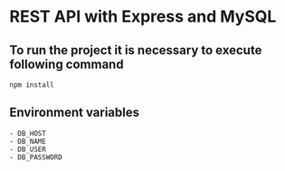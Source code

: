# REST API with Express and MySQL

## To run the project it is necessary to execute following command

    npm install

## Environment variables

    - DB_HOST
    - DB_NAME
    - DB_USER
    - DB_PASSWORD
